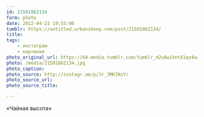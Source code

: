 ```yaml
---
id: 21501862134
form: photo
date: 2012-04-21 19:55:00
tumblr: https://untitled.urbansheep.com/post/21501862134/
title:
tags:
    - инстаграм
    - картинки
photo_original_url: https://64.media.tumblr.com/tumblr_m2u6wiVntX1qz4wzio1_640.jpg
photo: /media/21501862134.jpg
photo_caption: 
photo_source: http://instagr.am/p/Jr_3MKINzY/
photo_source_url:
photo_source_title:

---
```


<p>«Чайная высота»</p>
